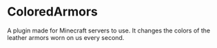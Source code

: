 # ColoredArmors
A plugin made for Minecraft servers to use. It changes the colors of the leather armors worn on us every second.
